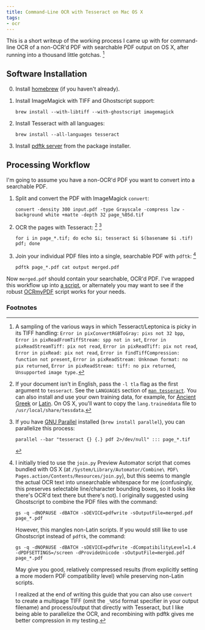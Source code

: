 ```yaml
---
title: Command-Line OCR with Tesseract on Mac OS X
tags:
- ocr
---
```


This is a short writeup of the working process I came up with for command-line OCR of a non-OCR'd PDF with searchable PDF output on OS X, after running into a thousand little gotchas. [^gotchas]

Software Installation
---------------------

  0. Install [homebrew](http://brew.sh/) (if you haven't already).
  1. Install ImageMagick with TIFF and Ghostscript support:

         brew install --with-libtiff --with-ghostscript imagemagick

  2. Install Tesseract with all languages:

         brew install --all-languages tesseract

  3. Install [pdftk server](https://www.pdflabs.com/tools/pdftk-server/) from the package installer.

Processing Workflow
-------------------

I'm going to assume you have a non-OCR'd PDF you want to convert into a searchable PDF.

  1. Split and convert the PDF with ImageMagick `convert`:

         convert -density 300 input.pdf -type Grayscale -compress lzw -background white +matte -depth 32 page_%05d.tif

  2. OCR the pages with Tesseract: [^lang] [^parallel]

         for i in page_*.tif; do echo $i; tesseract $i $(basename $i .tif) pdf; done

  3. Join your individual PDF files into a single, searchable PDF with `pdftk`: [^merging]

         pdftk page_*.pdf cat output merged.pdf

Now `merged.pdf` should contain your searchable, OCR'd PDF. I've wrapped this workflow up into [a script](https://gist.github.com/ryanfb/f792ce839c8f26e972cf), or alternately you may want to see if the robust [OCRmyPDF](https://github.com/fritz-hh/OCRmyPDF) script works for your needs.

### Footnotes

[^gotchas]: A sampling of the various ways in which Tesseract/Leptonica is picky in its TIFF handling: `Error in pixConvertRGBToGray: pixs not 32 bpp`, `Error in pixReadFromTiffStream: spp not in set`, `Error in pixReadStreamTiff: pix not read`, `Error in pixReadTiff: pix not read`, `Error in pixRead: pix not read`, `Error in findTiffCompression: function not present`, `Error in pixReadStream: Unknown format: no pix returned`, `Error in pixReadStream: tiff: no pix returned`, `Unsupported image type.`
[^lang]: If your document isn't in English, pass the `-l tla` flag as the first argument to `tesseract`. See the `LANGUAGES` section of [`man tesseract`](https://github.com/tesseract-ocr/tesseract/wiki/Command-Line-Usage). You can also install and use your own training data, for example, for [Ancient Greek](http://ancientgreekocr.org/) or [Latin](https://ryanfb.github.io/latinocr/). On OS X, you'll want to copy the `lang.traineddata` file to `/usr/local/share/tessdata`.
[^merging]:
    I initially tried to use the `join.py` Preview Automator script that comes bundled with OS X (at `/System/Library/Automator/Combine\ PDF\ Pages.action/Contents/Resources/join.py`), but this seems to mangle the actual OCR text into unsearchable whitespace for me (confusingly, this preserves selectable line/character bounding boxes, so it looks like there's OCR'd text there but there's not). I originally suggested using Ghostscript to combine the PDF files with the command:

        gs -q -dNOPAUSE -dBATCH -sDEVICE=pdfwrite -sOutputFile=merged.pdf page_*.pdf

    However, this mangles non-Latin scripts. If you would still like to use Ghostscript instead of `pdftk`, the command:

        gs -q -dNOPAUSE -dBATCH -sDEVICE=pdfwrite -dCompatibilityLevel=1.4 -dPDFSETTINGS=/screen -dProvideUnicode -sOutputFile=merged.pdf page_*.pdf

    May give you good, relatively compressed results (from explicitly setting a more modern PDF compatibility level) while preserving non-Latin scripts.

    I realized at the end of writing this guide that you can also use `convert` to create a multipage TIFF (omit the `_%05d` format specifier in your output filename) and process/output that directly with Tesseract, but I like being able to parallelize the OCR,[^parallel] and recombining with pdftk gives me better compression in my testing.

[^parallel]:
    If you have [GNU Parallel](http://www.gnu.org/software/parallel/) installed (`brew install parallel`), you can parallelize this process:

        parallel --bar "tesseract {} {.} pdf 2>/dev/null" ::: page_*.tif
